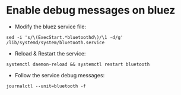 # Enable debug messages on bluez

* Modify the bluez service file:
```
sed -i 's/\(ExecStart.*bluetoothd\)/\1 -d/g' /lib/systemd/system/bluetooth.service
```

* Reload & Restart the service:
```
systemctl daemon-reload && systemctl restart bluetooth
```

* Follow the service debug messages:
```
journalctl --unit=bluetooth -f
```
